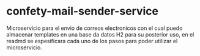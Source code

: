 # confety-mail-sender-service
Microservicio para el envio de correos electronicos con el cual puedo almacenar templates en una base da datos H2 para su posterior uso, en el readmd se espesificara cada uno de los pasos para poder utilizar el microservicio.
